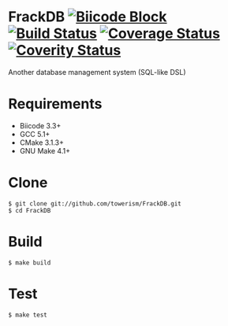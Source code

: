 # FrackDB [![Biicode Block](https://webapi.biicode.com/v1/badges/Towerism/Towerism/FrackDB/master)](https://www.biicode.com/Towerism/FrackDB) [![Build Status](https://travis-ci.org/Towerism/FrackDB.svg?branch=develop)](https://travis-ci.org/Towerism/FrackDB) [![Coverage Status](https://coveralls.io/repos/Towerism/FrackDB/badge.svg?branch=develop&service=github)](https://coveralls.io/github/Towerism/FrackDB?branch=develop) [![Coverity Status](https://scan.coverity.com/projects/5796/badge.svg)](https://scan.coverity.com/projects/5796)
Another database management system (SQL-like DSL)

# Requirements
* Biicode 3.3+
* GCC 5.1+
* CMake 3.1.3+
* GNU Make 4.1+

# Clone
```
$ git clone git://github.com/towerism/FrackDB.git
$ cd FrackDB
```

# Build
```
$ make build
```

# Test
```
$ make test
```
